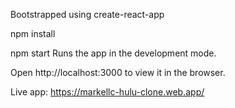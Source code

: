 Bootstrapped using create-react-app

npm install


npm start Runs the app in the development mode. 


Open http://localhost:3000 to view it in the browser.


Live app: https://markellc-hulu-clone.web.app/

